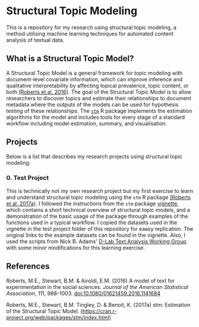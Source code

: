# Structural Topic Modeling
This is a repository for my research using structural topic modeling, a method utilising machine learning techniques for automated content analysis of textual data.  

## What is a Structural Topic Model?
A Structural Topic Model is a general framework for topic modeling with document-level covariate information, which can improve inference and qualitative interpretability by affecting topical prevalence, topic content, or both [(Roberts et al. 2016)](#roberts_etal_2016). The goal of the Structural Topic Model is to allow researchers to discover topics and estimate their relationships to document metadata where the outputs of the models can be used for hypothesis testing of these relationships. The [`stm`](http://www.structuraltopicmodel.com) R package implements the estimation algorithms for the model and includes tools for every stage of a standard workflow including model estimation, summary, and visualisation.

## Projects
Below is a list that describes my research projects using structural topic modeling:

### 0. Test Project
This is technically not my own research project but my first exercise to learn and understand structural topic modeling using the `stm` R package [(Roberts et al. 2017a)](#roberts_etal_2017a). I followed the instructions from the `stm` package [vignette](https://github.com/bstewart/stm/blob/master/inst/doc/stmVignette.pdf?raw=true), which contains a short technical overview of structural topic models, and a demonstration of the basic usage of the package through examples of the functions used in a typical workflow. I copied the datasets used in the vignette in the test project folder of this repository for eaasy replication. The original links to the example datasets can be found in the vignette. Also, I used the scripts from Nick B. Adams' [D-Lab Text Analysis Working Group](https://github.com/nickbadams/D-Lab_TextAnalysisWorkingGroup) with some minor modifications for this learning exercise.

## References

<a name="roberts_etal_2016"></a>
Roberts, M.E., Stewart, B.M. & Airoldi, E.M. (2016) A model of text for experimentation in the social sciences. *Journal of the American Statistical Association*, 111, 988–1003. [doi:10.1080/01621459.2016.1141684](http://dx.doi.org/10.1080/01621459.2016.1141684)

<a name="roberts_etal_2017a"></a>
Roberts, M.E., Stewart, B.M. Tingley, D. & Benoit, K. (2017a) stm: Estimation of the Structural Topic Model. [(https://cran.r-project.org/web/packages/stm/index.html)](https://cran.r-project.org/web/packages/stm/index.html)